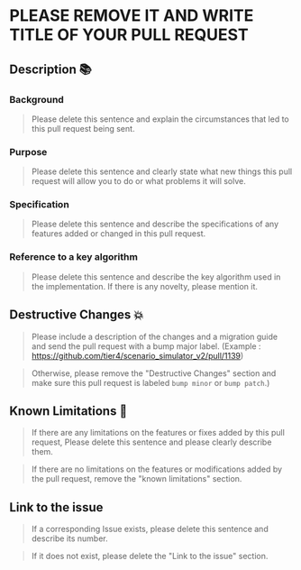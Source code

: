 # PLEASE REMOVE IT AND WRITE TITLE OF YOUR PULL REQUEST

## Description 📚

### Background

> Please delete this sentence and explain the circumstances that led to this pull request being sent.

### Purpose

> Please delete this sentence and clearly state what new things this pull request will allow you to do or what problems it will solve.

### Specification

> Please delete this sentence and describe the specifications of any features added or changed in this pull request.

### Reference to a key algorithm

> Please delete this sentence and describe the key algorithm used in the implementation. If there is any novelty, please mention it.

## Destructive Changes 💥

> Please include a description of the changes and a migration guide and send the pull request with a bump major label. (Example : https://github.com/tier4/scenario_simulator_v2/pull/1139)

> Otherwise, please remove the "Destructive Changes" section and make sure this pull request is labeled `bump minor` or `bump patch`.)

## Known Limitations 🧨

> If there are any limitations on the features or fixes added by this pull request, Please delete this sentence and please clearly describe them.

> If there are no limitations on the features or modifications added by the pull request, remove the "known limitations" section.

## Link to the issue

> If a corresponding Issue exists, please delete this sentence and describe its number.

> If it does not exist, please delete the "Link to the issue" section.
